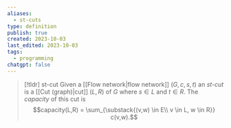 ```yaml
---
aliases:
  - st-cuts
type: definition
publish: true
created: 2023-10-03
last_edited: 2023-10-03
tags:
  - programming
chatgpt: false
---
```

>[!tldr] st-cut
>Given a [[Flow network|flow network]] $(G, c, s, t)$ an *st-cut* is a [[Cut (graph)|cut]] $(L, R)$ of $G$ where $s \in L$ and $t \in R$. The *capacity* of this cut is
>$$capacity(L,R) = \sum_{\substack{(v,w) \in E\\ v \in L, w \in R}} c(v,w).$$
>
